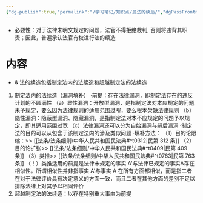 ```yaml
---
{"dg-publish":true,"permalink":"/学习笔记/知识点/民法的续造/","dgPassFrontmatter":true,"noteIcon":""}
---
```


- 必要性：对于法律未明文规定的问题，法官不得拒绝裁判, 否则将违背其职责；因此，普遍承认法官有权进行法的续造
# 内容
- & 法的续造包括制定法内的法续造和超越制定法的法续造
1. 制定法内的法续造（漏洞填补）
·前提：存在法律漏洞，即制定法存在的违反计划的不圆满性
（a）显性漏洞：开放型漏洞，是指制定法对本应规定的问题未予规定，要么因为法律规则的适用范围过窄，要么根本欠缺法律规则
（b）隐性漏洞：隐蔽型漏洞、隐藏漏洞，是指制定法对本不应规定的问题予以规定，即其适用范围过宽
（c）法律漏洞还可以分为自始漏洞与嗣后漏洞
·制定法的目的可以从包含于该制定法内的涉及类似问题
·填补方法：
（1）目的论限缩：>> [[法条/法条细则/中华人民共和国民法典#^t0312\|民第 312 条]]
（2）目的论扩张>> [[法条/法条细则/中华人民共和国民法典#^t0409\|民第 409 条]]
（3）类推>> [[法条/法条细则/中华人民共和国民法典#^t0763\|民第 763 条]]
（！）类推适用的前提是法律未规定的事实 A'与法律已规定的事实A存在相似性。所谓相似性并非指事实 A'与事实 A 在所有方面都相似，而是指二者在对于法律评价具有决定意义的方面一致，而且二者在其他方面的差别不足以排除法律上对其予以相同评价
2. 超越制定法的法续造：以存在特别重大事由为前提